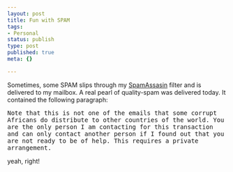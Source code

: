 ```yaml
---
layout: post
title: Fun with SPAM
tags:
- Personal
status: publish
type: post
published: true
meta: {}

---
```

Sometimes, some SPAM slips through my <a href="http://www.spamassassin.org">SpamAssasin</a> filter and is delivered to my mailbox. A real pearl of quality-spam was delivered today. It contained the following paragraph:

<tt>Note that this is not one of the emails that some corrupt Africans do distribute to other countries of the world. You are the only person I am contacting for this transaction and can only contact another person if I found out that you are not ready to be of help. This requires a private arrangement.</TT>

yeah, right!
